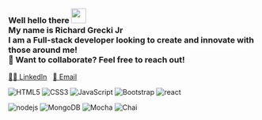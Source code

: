 <h3> Well hello there <img src="https://raw.githubusercontent.com/MartinHeinz/MartinHeinz/master/wave.gif" width="30px" height="30px"> <br>
My name is Richard Grecki Jr<br>
I am a Full-stack developer looking to create and innovate with those around me!<br>
🤖 Want to collaborate? Feel free to reach out!</h3>
 

[👨‍💻 LinkedIn](https://www.linkedin.com/in/richard-grecki-jr/) &nbsp; [📧 Email ](richardgreckijr@gmail.com)<br>

![HTML5](https://img.shields.io/static/v1?message=HTML5&logo=HTML5&labelColor=5c5c5c&color=016064&logoColor=E34F26&label=%20)
![CSS3](https://img.shields.io/static/v1?message=CSS3&logo=CSS3&labelColor=5c5c5c&color=016064&logoColor=1572B6&label=%20)
![JavaScript](https://img.shields.io/static/v1?message=JavaScript&logo=JavaScript&labelColor=5c5c5c&color=016064&logoColor=F7DF1E&label=%20)
![Bootstrap](https://img.shields.io/static/v1?message=Bootstrap&logo=Bootstrap&labelColor=5c5c5c&color=016064&logoColor=7952B3&label=%20)
![react](https://img.shields.io/static/v1?message=React&logo=react&labelColor=5c5c5c&color=016064&logoColor=61DAFB&label=%20)

![nodejs](https://img.shields.io/static/v1?message=Node.js&logo=Node.js&labelColor=5c5c5c&color=016064&logoColor=339933&label=%20)
![MongoDB](https://img.shields.io/static/v1?message=MongoDB&logo=MongoDB&labelColor=5c5c5c&color=016064&logoColor=47A248&label=%20)
![Mocha](https://img.shields.io/static/v1?message=Mocha&logo=Mocha&labelColor=5c5c5c&color=016064&logoColor=8D6748&label=%20)
![Chai](https://img.shields.io/static/v1?message=Chai&logo=Chai&labelColor=5c5c5c&color=016064&logoColor=A30701&label=%20)


<!--
**richardgreckijr/richardgreckijr** is a ✨ _special_ ✨ repository because its `README.md` (this file) appears on your GitHub profile.

Here are some ideas to get you started:

- 🔭 I’m currently working on ...
- 🌱 I’m currently learning ...
- 👯 I’m looking to collaborate on ...
- 🤔 I’m looking for help with ...
- 💬 Ask me about ...
- 📫 How to reach me: ...
- 😄 Pronouns: ...
- ⚡ Fun fact: ...
-->

